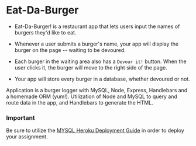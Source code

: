 # Eat-Da-Burger

* Eat-Da-Burger! is a restaurant app that lets users input the names of burgers they'd like to eat.

* Whenever a user submits a burger's name, your app will display the burger on the page -- waiting to be devoured.

* Each burger in the waiting area also has a `Devour it!` button. When the user clicks it, the burger will move to the right side of the page.

* Your app will store every burger in a database, whether devoured or not.

Application is a burger logger with MySQL, Node, Express, Handlebars and a homemade ORM (yum!). Utilization of Node and MySQL to query and route data in the app, and Handlebars to generate the HTML.

### Important

Be sure to utilize the [MYSQL Heroku Deployment Guide](../../Supplemental/MySQLHerokuDeploymentProcess.pdf) in order to deploy your assignment.
